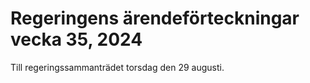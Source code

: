# Regeringens ärendeförteckningar vecka 35, 2024

Till regeringssammanträdet torsdag den 29 augusti.
